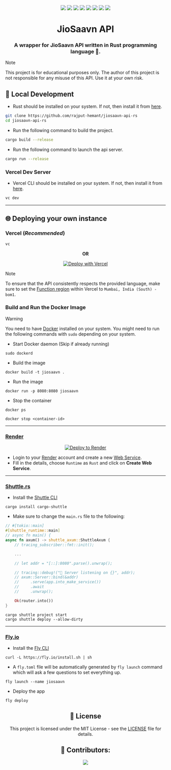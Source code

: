 <div align = center>

![][ci] ![][views] ![][stars] ![][forks] ![][issues] ![][license] ![][code-size] ![][commit-activity]

# JioSaavn API

### A wrapper for JioSaavn API written in Rust programming language 🦀.

</div>

> [!NOTE]
> This project is for educational purposes only. The author of this project is not responsible for any misuse of this API. Use it at your own risk.

## 🔨 Local Development

- Rust should be installed on your system. If not, then install it from [here](https://www.rust-lang.org/tools/install).

```sh
git clone https://github.com/rajput-hemant/jiosaavn-api-rs
cd jiosaavn-api-rs
```

- Run the following command to build the project.

```sh
cargo build --release
```

- Run the following command to launch the api server.

```sh
cargo run --release
```

### Vercel Dev Server

- Vercel CLI should be installed on your system. If not, then install it from [here](https://vercel.com/download).

```sh
vc dev
```

---

## 🌐 Deploying your own instance

### Vercel (**_Recommended_**)

```sh
vc
```

<div align=center>

**OR**

[![Deploy with Vercel](https://vercel.com/button)](https://vercel.com/new/clone?repository-url=https://github.com/rajput-hemant/jiosaavn-api-rs)

</div>

> [!NOTE]
> To ensure that the API consistently respects the provided language, make sure to set the [Function region](https://vercel.com/docs/concepts/functions/serverless-functions/regions) within Vercel to `Mumbai, India (South) - bom1`.

### Build and Run the Docker Image

> [!WARNING]
> You need to have [Docker](https://docs.docker.com/get-docker/) installed on your system.
> You might need to run the following commands with `sudo` depending on your system.

- Start Docker daemon (Skip if already running)

```
sudo dockerd
```

- Build the image

```
docker build -t jiosaavn .
```

- Run the image

```
docker run -p 8080:8080 jiosaavn
```

- Stop the container

```
docker ps
```

```
docker stop <container-id>
```

---

### [Render](https://render.com/)

<div align=center>

[![Deploy to Render](https://render.com/images/deploy-to-render-button.svg)](https://render.com/deploy)

</div>

- Login to your [Render](https://render.com/) account and create a new [Web Service](https://dashboard.render.com/select-repo?type=web).
- Fill in the details, choose `Runtime` as `Rust` and click on **Create Web Service**.

---

### [Shuttle.rs](https://shuttle.rs/)

- Install the [Shuttle CLI](https://github.com/shuttle-hq/shuttle/releases)

```
cargo install cargo-shuttle
```

- Make sure to change the `main.rs` file to the following:

```rust
// #[tokio::main]
#[shuttle_runtime::main]
// async fn main() {
async fn axum() -> shuttle_axum::ShuttleAxum {
    // tracing_subscriber::fmt::init();

    ...

    // let addr = "[::]:8080".parse().unwrap();

    // tracing::debug!("🚀 Server listening on {}", addr);
    // axum::Server::bind(&addr)
    //     .serve(app.into_make_service())
    //     .await
    //     .unwrap();

    Ok(router.into())
}
```

```
cargo shuttle project start
cargo shuttle deploy --allow-dirty
```

---

### [Fly.io](https://fly.io/)

- Install the [Fly CLI](https://fly.io/docs/hands-on/install-flyctl)

```
curl -L https://fly.io/install.sh | sh
```

- A `fly.toml` file will be automatically generated by `fly launch` command which will ask a few questions to set everything up.

```
fly launch --name jiosaavn
```

- Deploy the app

```
fly deploy
```

<div align = center>

## 📜 License

This project is licensed under the MIT License - see the [LICENSE](LICENSE) file for details.

## 🦾 Contributors:

<a href="https://github.com/rajput-hemant/jiosaavn-api-rs/graphs/contributors" target="blank"> <img src="https://contrib.rocks/image?repo=rajput-hemant/jiosaavn-api-rs&max=500" />

</div>

<!----------------------------------{ Labels }--------------------------------->

[views]: https://komarev.com/ghpvc/?username=jiosaavn-api-rs&label=view%20counter&color=red&style=flat
[code-size]: https://img.shields.io/github/languages/code-size/rajput-hemant/jiosaavn-api-rs
[issues]: https://img.shields.io/github/issues-raw/rajput-hemant/jiosaavn-api-rs
[license]: https://img.shields.io/github/license/rajput-hemant/jiosaavn-api-rs
[commit-activity]: https://img.shields.io/github/commit-activity/w/rajput-hemant/jiosaavn-api-rs
[forks]: https://img.shields.io/github/forks/rajput-hemant/jiosaavn-api-rs?style=flat
[stars]: https://img.shields.io/github/stars/rajput-hemant/jiosaavn-api-rs
[ci]: https://github.com/rajput-hemant/jiosaavn-api-rs/actions/workflows/ci.yml/badge.svg
